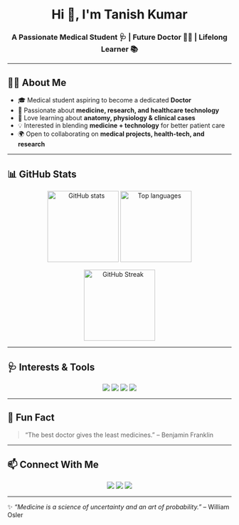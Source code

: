 <!-- Profile Header -->
<h1 align="center">Hi 👋, I'm Tanish Kumar</h1>
<h3 align="center">A Passionate Medical Student 🩺 | Future Doctor 👨‍⚕️ | Lifelong Learner 📚</h3>

---

## 🧑‍⚕️ About Me  
- 🎓 Medical student aspiring to become a dedicated **Doctor**  
- 🔬 Passionate about **medicine, research, and healthcare technology**  
- 📖 Love learning about **anatomy, physiology & clinical cases**  
- 💡 Interested in blending **medicine + technology** for better patient care  
- 🌍 Open to collaborating on **medical projects, health-tech, and research**  

---

## 📊 GitHub Stats  
<p align="center">
  <img src="https://github-readme-stats.vercel.app/api?username=ErrVoid&show_icons=true&theme=dracula&hide_border=true" alt="GitHub stats" height="160"/>
  <img src="https://github-readme-stats.vercel.app/api/top-langs/?username=ErrVoid&layout=compact&theme=dracula&hide_border=true" alt="Top languages" height="160"/>
</p>

<p align="center">
  <img src="https://streak-stats.demolab.com?user=ErrVoid&theme=dracula&hide_border=true" alt="GitHub Streak" height="160"/>
</p>

---

## 🩺 Interests & Tools  
<p align="center">
  <img src="https://img.shields.io/badge/Medicine-%F0%9F%92%9C-blue?style=for-the-badge" />
  <img src="https://img.shields.io/badge/Research-%F0%9F%94%8D-green?style=for-the-badge" />
  <img src="https://img.shields.io/badge/Healthcare_Tech-%F0%9F%8C%90-red?style=for-the-badge" />
  <img src="https://img.shields.io/badge/Anatomy-%F0%9F%92%AA-lightgrey?style=for-the-badge" />
</p>

---

## 🧬 Fun Fact  
> “The best doctor gives the least medicines.” – Benjamin Franklin  

---

## 📫 Connect With Me  
<p align="center">
  <a href="https://github.com/ErrVoid"><img src="https://img.shields.io/badge/GitHub-%2312100E.svg?&style=for-the-badge&logo=github&logoColor=white" /></a>
  <a href="mailto:tanishkumal@example.com"><img src="https://img.shields.io/badge/Email-D14836?style=for-the-badge&logo=gmail&logoColor=white" /></a>
  <a href="https://linkedin.com/in/tanishkumal"><img src="https://img.shields.io/badge/LinkedIn-%230077B5.svg?&style=for-the-badge&logo=linkedin&logoColor=white" /></a>
</p>

---

✨ *“Medicine is a science of uncertainty and an art of probability.”* – William Osler
